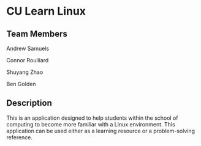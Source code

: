# CU Learn Linux

## Team Members

Andrew Samuels

Connor Roulliard

Shuyang Zhao

Ben Golden

## Description

This is an application designed to help students within the school of computing to become more familiar with a Linux environment. This application can be used either as a learning resource or a problem-solving reference.
